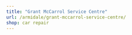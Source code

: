 ```yaml
---
title: "Grant McCarrol Service Centre"
url: /armidale/grant-mccarrol-service-centre/
shop: car repair
---
```

